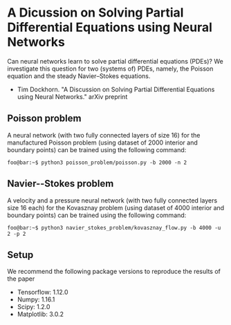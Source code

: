 # A Dicussion on Solving Partial Differential Equations using Neural Networks
Can neural networks learn to solve partial differential equations (PDEs)?  We investigate this question for two (systems of) PDEs, namely, the Poisson equation and the steady Navier–Stokes equations.

* Tim Dockhorn. "A Discussion on Solving Partial Differential Equations using Neural Networks." arXiv preprint

## Poisson problem
A neural network (with two fully connected layers of size 16) for the manufactured Poisson problem (using dataset of 2000 interior and boundary points) can be trained using the following command:
```console
foo@bar:~$ python3 poisson_problem/poisson.py -b 2000 -n 2
```

## Navier--Stokes problem
A velocity and a pressure neural network (with two fully connected layers size 16 each) for the Kovasznay problem (using dataset of 4000 interior and boundary points) can be trained using the following command:
```console
foo@bar:~$ python3 navier_stokes_problem/kovasznay_flow.py -b 4000 -u 2 -p 2
```

## Setup
We recommend the following package versions to reproduce the results of the paper
* Tensorflow: 1.12.0
* Numpy: 1.16.1
* Scipy: 1.2.0
* Matplotlib: 3.0.2
